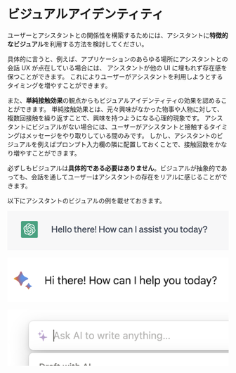 # ビジュアルアイデンティティ

ユーザーとアシスタントとの関係性を構築するためには、アシスタントに**特徴的なビジュアル**を利用する方法を検討してください。

具体的に言うと、例えば、アプリケーションのあらゆる場所にアシスタントとの会話 UX が点在している場合には、
アシスタントが他の UI に埋もれず存在感を保つことができます。
これによりユーザーがアシスタントを利用しようとするタイミングを増やすことができます。

また、**単純接触効果**の観点からもビジュアルアイデンティティの効果を認めることができます。
単純接触効果とは、元々興味がなかった物事や人物に対して、複数回接触を繰り返すことで、興味を持つようになる心理的現象です。
アシスタントにビジュアルがない場合には、ユーザーがアシスタントと接触するタイミングはメッセージをやり取りしている間のみです。
しかし、アシスタントのビジュアルを例えばプロンプト入力欄の隣に配置しておくことで、接触回数をかなり増やすことができます。

必ずしもビジュアルは**具体的である必要はありません**。ビジュアルが抽象的であっても、会話を通してユーザーはアシスタントの存在をリアルに感じることができます。

以下にアシスタントのビジュアルの例を載せておきます。

![ChatGPT](./chatgpt.png)

![Bard](./bard.png)

![Notion AI](./notionai.png)
